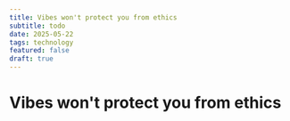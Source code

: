 ```yaml
---
title: Vibes won't protect you from ethics
subtitle: todo
date: 2025-05-22
tags: technology
featured: false
draft: true
---
```


# Vibes won't protect you from ethics
